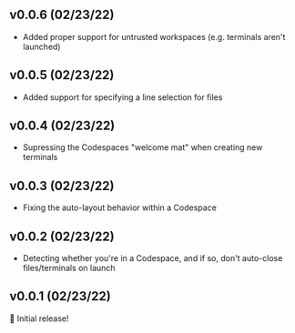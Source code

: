 ## v0.0.6 (02/23/22)

- Added proper support for untrusted workspaces (e.g. terminals aren't launched)

## v0.0.5 (02/23/22)

- Added support for specifying a line selection for files

## v0.0.4 (02/23/22)

- Supressing the Codespaces "welcome mat" when creating new terminals

## v0.0.3 (02/23/22)

- Fixing the auto-layout behavior within a Codespace

## v0.0.2 (02/23/22)

- Detecting whether you're in a Codespace, and if so, don't auto-close files/terminals on launch

## v0.0.1 (02/23/22)

🥳 Initial release!
